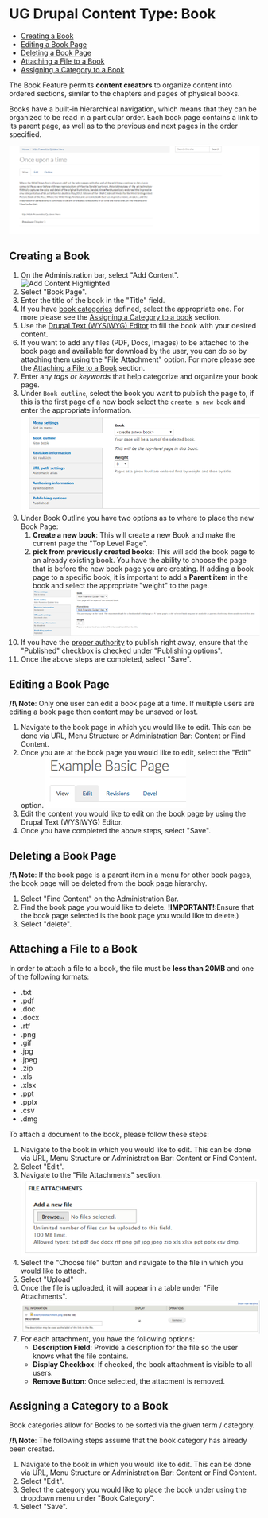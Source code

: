 # UG Drupal Content Type: Book

* [Creating a Book](howto-book.md#creating-a-book)
* [Editing a Book Page](howto-book.md#editing-a-book-page)
* [Deleting a Book Page](howto-book.md#deleting-a-book-page)
* [Attaching a File to a Book](howto-book.md#attaching-a-file-to-a-book)
* [Assigning a Category to a Book](howto-book.md#assigning-a-category-to-a-book)


The Book Feature permits **content creators** to organize content into ordered sections, similar to the chapters and pages of physical books.

Books have a built-in hierarchical navigation, which means that they can be organized to be read in a particular order. Each book page contains a link to its parent page, as well as to the previous and next pages in the order specified.

![An Example of a Book Page](../images/booksample.png "Example of a Book Page")


## Creating a Book

1. On the Administration bar, select "Add Content".
 ![Add Content Highlighted](../images/ambac.png)
2. Select "Book Page".
3. Enter the title of the book in the "Title" field.
4. If you have [book categories](../taxonomies.md) defined, select the appropriate one. For more please see the [Assigning a Category to a book](howto-book.md#assigning-a-category-to-a-book) section.
5. Use the [Drupal Text (WYSIWYG) Editor](../wysiwyg-editor.md) to fill the book with your desired content.
6. If you want to add any files (PDF, Docs, Images) to be attached to the book page and availiable for download by the user, you can do so by attaching them using the "File Attachment" option. For more please see the [Attaching a File to a Book](howto-page.md#attaching-a-file-to-a-page) section.
7. Enter any *tags or keywords* that help categorize and organize your book page.
8. Under `Book outline`, select the book you want to publish the page to, if this is the first page of a new book select the `create a new book` and enter the appropriate information.  
 ![Book outline options](../images/bookoutline.png)
9. Under Book Outline you have two options as to where to place the new Book Page:
    1. **Create a new book**: This will create a new Book and make the current page the "Top Level Page".
    2. **pick from previously created books**: This will add the book page to an already existing book. You have the ability to choose the page that is before the new book page you are creating. If adding a book page to a specific book, it is important to add a **Parent item** in the book and select the appropriate "weight" to the page.
 ![Book parent item option](../images/bookparentitem.png)
10. If you have the [proper authority](../rolesandresp.md) to publish right away, ensure that the "Published" checkbox is checked under "Publishing options".
11. Once the above steps are completed, select "Save".

## Editing a Book Page

**/!\ Note**: Only one user can edit a book page at a time. If multiple users are editing a book page then content may be unsaved or lost.

1. Navigate to the book page in which you would like to edit. This can be done via URL, Menu Structure or Administration Bar: Content or Find Content.
2. Once you are at the book page you would like to edit, select the "Edit" option.
 ![Edit Tab](../images/contentEditTab.png)
3. Edit the content you would like to edit on the book page by using the Drupal Text (WYSIWYG) Editor.
4. Once you have completed the above steps, select "Save".

## Deleting a Book Page

**/!\ Note**: If the book page is a parent item in a menu for other book pages, the book page will be deleted from the book page hierarchy.

1. Select "Find Content" on the Administration Bar.
2. Find the book page you would like to delete. **!IMPORTANT!**:Ensure that the book page selected is the book page you would like to delete.) 
3. Select "delete".

## Attaching a File to a Book

In order to attach a file to a book, the file must be **less than 20MB** and one of the following formats:
* .txt
* .pdf
* .doc
* .docx
* .rtf
* .png
* .gif
* .jpg
* .jpeg
* .zip
* .xls
* .xlsx
* .ppt
* .pptx
* .csv
* .dmg

To attach a document to the book, please follow these steps:

1. Navigate to the book in which you would like to edit. This can be done via URL, Menu Structure or Administration Bar: Content or Find Content.
2. Select "Edit".
3. Navigate to the "File Attachments" section.
 ![File Attachment Option](../images/pageattach.png)
4. Select the "Choose file" button and navigate to the file in which you would like to attach.
5. Select "Upload"
5. Once the file is uploaded, it will appear in a table under "File Attachments".
 ![File Attachment Table](../images/fileattachmentchart-new.png)
6. For each attachment, you have the following options:
    * **Description Field**: Provide a description for the file so the user knows what the file contains. 
    * **Display Checkbox**: If checked, the book attachment is visible to all users.
    * **Remove Button**: Once selected, the attacment is removed.

## Assigning a Category to a Book

Book categories allow for Books to be sorted via the given term / category.

**/!\ Note**: The following steps assume that the book category has already been created.

1. Navigate to the book in which you would like to edit. This can be done via URL, Menu Structure or Administration Bar: Content or Find Content.
2. Select "Edit".
3. Select the category you would like to place the book under using the dropdown menu under "Book Category".
4. Select "Save".
